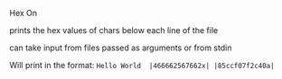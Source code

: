 Hex On 

prints the hex values of chars below each line of the file 

can take input from files passed as arguments or from stdin 

Will print in the format:
`
 Hello World 
|466662567662x|
|85ccf07f2c40a|
`

